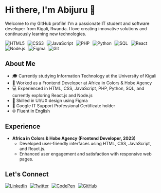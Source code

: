 # Hi there, I'm Abijuru 👋

Welcome to my GitHub profile! I'm a passionate IT student and software developer from Kigali, Rwanda. I love creating innovative solutions and continuously learning new technologies.

<div style="display: flex; flex-wrap: wrap;">
  <img src="https://img.shields.io/badge/HTML5-E34F26?style=flat-square&logo=html5&logoColor=white" alt="HTML5" style="margin-right: 10px;" />
  <img src="https://img.shields.io/badge/CSS3-1572B6?style=flat-square&logo=css3&logoColor=white" alt="CSS3" style="margin-right: 10px;" />
  <img src="https://img.shields.io/badge/JavaScript-F7DF1E?style=flat-square&logo=javascript&logoColor=black" alt="JavaScript" style="margin-right: 10px;" />
  <img src="https://img.shields.io/badge/PHP-777BB4?style=flat-square&logo=php&logoColor=white" alt="PHP" style="margin-right: 10px;" />
  <img src="https://img.shields.io/badge/Python-3776AB?style=flat-square&logo=python&logoColor=white" alt="Python" style="margin-right: 10px;" />
  <img src="https://img.shields.io/badge/SQL-003B57?style=flat-square&logo=postgresql&logoColor=white" alt="SQL" style="margin-right: 10px;" />
  <img src="https://img.shields.io/badge/React-61DAFB?style=flat-square&logo=react&logoColor=black" alt="React" style="margin-right: 10px;" />
  <img src="https://img.shields.io/badge/Node.js-339933?style=flat-square&logo=node.js&logoColor=white" alt="Node.js" style="margin-right: 10px;" />
  <img src="https://img.shields.io/badge/Figma-F24E1E?style=flat-square&logo=figma&logoColor=white" alt="Figma" style="margin-right: 10px;" />
  <img src="https://img.shields.io/badge/Git-F05032?style=flat-square&logo=git&logoColor=white" alt="Git" style="margin-right: 10px;" />
</div>

## About Me

- 🎓 Currently studying Information Technology at the University of Kigali
- 💼 Worked as a Frontend Developer at Africa in Colors & Hobe Agency
- 💻 Experienced in HTML, CSS, JavaScript, PHP, Python, SQL, and currently exploring React.js and Node.js
- 🎨 Skilled in UI/UX design using Figma
- 🏅 Google IT Support Professional Certificate holder
- 🌐 Fluent in English

## Experience

- **Africa in Colors & Hobe Agency (Frontend Developer, 2023)**
  - Developed user-friendly interfaces using HTML, CSS, JavaScript, and React.js.
  - Enhanced user engagement and satisfaction with responsive web pages.

## Let's Connect

<div style="display: flex; flex-wrap: wrap;">
  <a href="https://linkedin.com/in/abijuru" style="margin-right: 10px;">
    <img src="https://img.shields.io/badge/LinkedIn-0A66C2?style=flat-square&logo=linkedin&logoColor=white" alt="LinkedIn" />
  </a>
  <a href="https://twitter.com/abiijuru" style="margin-right: 10px;">
    <img src="https://img.shields.io/badge/Twitter-1DA1F2?style=flat-square&logo=twitter&logoColor=white" alt="Twitter" />
  </a>
  <a href="https://codepen.io/abijurut" style="margin-right: 10px;">
    <img src="https://img.shields.io/badge/CodePen-000000?style=flat-square&logo=codepen&logoColor=white" alt="CodePen" />
  </a>
  <a href="https://github.com/AbijuruT">
    <img src="https://img.shields.io/badge/GitHub-181717?style=flat-square&logo=github&logoColor=white" alt="GitHub" />
  </a>
</div>
